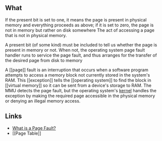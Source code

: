 ## What
If the present bit is set to one, it means the page is present in physical memory and everything proceeds as above; if it is set to zero, the page is not in memory but rather on disk somewhere
The act of accessing a page that is not in physical memory.

A present bit (of some kind) must be included to tell us whether the page is present in memory or not.
When not, the operating system page fault handler runs to service the page fault, and thus arranges for the transfer of the desired page from disk to memory

A [[page]] fault is an interruption that occurs when a software program attempts to access a memory block not currently stored in the system's RAM. This [[exception]] tells the [[operating system]] to find the block in [[virtual memory]] so it can be sent from a device's storage to RAM.
The MMU detects the page fault, but the operating system's [kernel](https://en.wikipedia.org/wiki/Kernel_(operating_system) "Kernel (operating system)") handles the exception by making the required page accessible in the physical memory or denying an illegal memory access.

## Links
- [What is a Page Fault?](https://www.computerhope.com/jargon/p/pagefaul.htm)
- [[Page Table]]